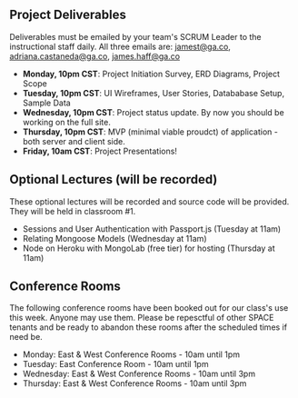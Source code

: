 ## Project Deliverables

Deliverables must be emailed by your team's SCRUM Leader to the instructional staff daily. All three emails are: jamest@ga.co, adriana.castaneda@ga.co, james.haff@ga.co

* **Monday, 10pm CST**: Project Initiation Survey, ERD Diagrams, Project Scope
* **Tuesday, 10pm CST**: UI Wireframes, User Stories, Datababase Setup, Sample Data
* **Wednesday, 10pm CST**: Project status update. By now you should be working on the full site.
* **Thursday, 10pm CST**: MVP (minimal viable proudct) of application - both server and client side.
* **Friday, 10am CST**: Project Presentations!

## Optional Lectures (will be recorded)

These optional lectures will be recorded and source code will be provided. They will be held in classroom #1.

- Sessions and User Authentication with Passport.js (Tuesday at 11am)
- Relating Mongoose Models (Wednesday at 11am)
- Node on Heroku with MongoLab (free tier) for hosting (Thursday at 11am)

## Conference Rooms

The following conference rooms have been booked out for our class's use this week. Anyone may use them. Please be repesctful of other SPACE tenants and be ready to abandon these rooms after the scheduled times if need be.

- Monday: East & West Conference Rooms - 10am until 1pm
- Tuesday: East Conference Room - 10am until 1pm
- Wednesday: East & West Conference Rooms - 10am until 3pm
- Thursday: East & West Conference Rooms - 10am until 3pm


